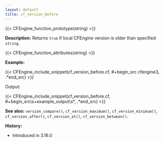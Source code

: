 ```yaml
---
layout: default
title: cf_version_before
---
```


{{< CFEngine_function_prototype(string) >}}

**Description:** Returns `true` if local CFEngine version is older than specified `string`.

{{< CFEngine_function_attributes(string) >}}

**Example:**

{{< CFEngine_include_snippet(cf_version_before.cf, #\+begin_src cfengine3, .*end_src) >}}

Output:

{{< CFEngine_include_snippet(cf_version_before.cf, #\+begin_src\s+example_output\s*, .*end_src) >}}

**See also:** `version_compare()`, `cf_version_maximum()`, `cf_version_minimum()`, `cf_version_after()`, `cf_version_at()`, `cf_version_between()`.

**History:**

- Introduced in 3.16.0
